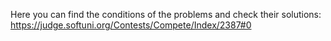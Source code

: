 Here you can find the conditions of the problems and check their solutions:
https://judge.softuni.org/Contests/Compete/Index/2387#0